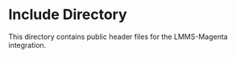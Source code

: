 # Include Directory

This directory contains public header files for the LMMS-Magenta integration.

